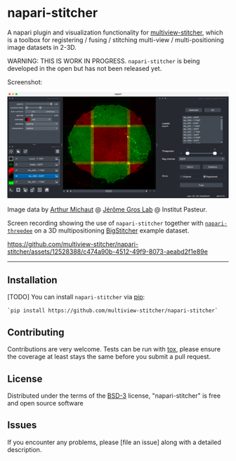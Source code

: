 <!--
[![License BSD-3](https://img.shields.io/pypi/l/napari-stitcher.svg?color=green)](https://github.com/multiview-stitcher/napari-stitcher/raw/main/LICENSE)
[![PyPI](https://img.shields.io/pypi/v/napari-stitcher.svg?color=green)](https://pypi.org/project/napari-stitcher)
[![Python Version](https://img.shields.io/pypi/pyversions/napari-stitcher.svg?color=green)](https://python.org)
[![tests](https://github.com/multiview-stitcher/napari-stitcher/workflows/tests/badge.svg)](https://github.com/multiview-stitcher/napari-stitcher/actions)
[![codecov](https://codecov.io/gh/multiview-stitcher/napari-stitcher/branch/main/graph/badge.svg)](https://codecov.io/gh/multiview-stitcher/napari-stitcher)
[![napari hub](https://img.shields.io/endpoint?url=https://api.napari-hub.org/shields/napari-stitcher)](https://napari-hub.org/plugins/napari-stitcher)
-->

[napari]: https://github.com/napari/napari
[Cookiecutter]: https://github.com/audreyr/cookiecutter
[@napari]: https://github.com/napari
[MIT]: http://opensource.org/licenses/MIT
[BSD-3]: http://opensource.org/licenses/BSD-3-Clause
[GNU GPL v3.0]: http://www.gnu.org/licenses/gpl-3.0.txt
[GNU LGPL v3.0]: http://www.gnu.org/licenses/lgpl-3.0.txt
[Apache Software License 2.0]: http://www.apache.org/licenses/LICENSE-2.0
[Mozilla Public License 2.0]: https://www.mozilla.org/media/MPL/2.0/index.txt
[cookiecutter-napari-plugin]: https://github.com/napari/cookiecutter-napari-plugin

[napari]: https://github.com/napari/napari
[tox]: https://tox.readthedocs.io/en/latest/
[pip]: https://pypi.org/project/pip/
[PyPI]: https://pypi.org/

# napari-stitcher
A napari plugin and visualization functionality for [multiview-stitcher](https://github.com/multiview-stitcher/multiview-stitcher), which is a toolbox for registering / fusing / stitching multi-view / multi-positioning image datasets in 2-3D.

WARNING: THIS IS WORK IN PROGRESS. `napari-stitcher` is being developed in the open but has not been released yet.

Screenshot:

![](misc-data/20230929_screenshot.png)

Image data by [Arthur Michaut](https://research.pasteur.fr/fr/member/arthur-michaut/) @ [Jérôme Gros Lab](https://research.pasteur.fr/fr/team/dynamic-regulation-of-morphogenesis/) @ Institut Pasteur.

Screen recording showing the use of `napari-stitcher` together with [`napari-threedee`](https://github.com/napari-threedee/napari-threedee) on a 3D multipositioning [BigStitcher](https://imagej.net/plugins/bigstitcher/) example dataset.


https://github.com/multiview-stitcher/napari-stitcher/assets/12528388/c474a90b-4512-49f9-8073-aeabd2f1e89e



----------------------------------
## Installation

[TODO] You can install `napari-stitcher` via [pip]:

    `pip install https://github.com/multiview-stitcher/napari-stitcher`

## Contributing

Contributions are very welcome. Tests can be run with [tox], please ensure
the coverage at least stays the same before you submit a pull request.

## License

Distributed under the terms of the [BSD-3] license,
"napari-stitcher" is free and open source software

## Issues

If you encounter any problems, please [file an issue] along with a detailed description.

